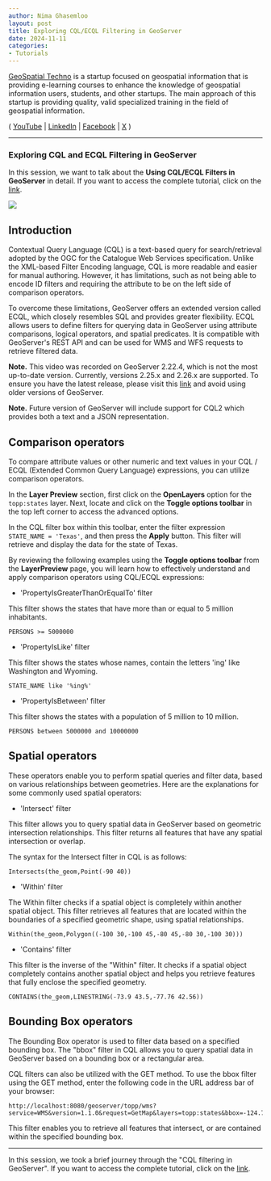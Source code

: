 ```yaml
---
author: Nima Ghasemloo
layout: post
title: Exploring CQL/ECQL Filtering in GeoServer
date: 2024-11-11
categories:   
- Tutorials
---
```


[GeoSpatial Techno](https://www.youtube.com/@geospatialtechno) is a startup focused on geospatial information that is providing e-learning courses to enhance the knowledge of geospatial information users, students, and other startups. The main approach of this startup is providing quality, valid specialized training in the field of geospatial information.

( [YouTube](https://www.youtube.com/@geospatialtechno)
| [LinkedIn](https://www.linkedin.com/in/geospatialtechno)
| [Facebook](https://www.facebook.com/geospatialtechno)
| [X](https://twitter.com/geospatialtechn)
)

----

### Exploring CQL and ECQL Filtering in GeoServer
In this session, we want to talk about the **Using CQL/ECQL Filters in GeoServer** in detail. If you want to access the complete tutorial, click on the [link](https://www.youtube.com/watch?v=44E2eBiF5Jg&list=PL_ITaxp1Ob4sjk24Stboa5XbO0LGdEKbL).

[![](https://img.youtube.com/vi/44E2eBiF5Jg/0.jpg)](https://www.youtube.com/watch?v=44E2eBiF5Jg&list=PL_ITaxp1Ob4sjk24Stboa5XbO0LGdEKbL)

## Introduction
Contextual Query Language  (CQL) is a text-based query for search/retrieval adopted by the OGC for the Catalogue Web Services specification. Unlike the XML-based Filter Encoding language, CQL is more readable and easier for manual authoring. However, it has limitations, such as not being able to encode ID filters and requiring the attribute to be on the left side of comparison operators.

To overcome these limitations, GeoServer offers an extended version called ECQL, which closely resembles SQL and provides greater flexibility. ECQL allows users to define filters for querying data in GeoServer using attribute comparisons, logical operators, and spatial predicates. It is compatible with GeoServer's REST API and can be used for WMS and WFS requests to retrieve filtered data.

**Note.** This video was recorded on GeoServer 2.22.4, which is not the most up-to-date version. Currently, versions 2.25.x and 2.26.x are supported. To ensure you have the latest release, please visit this [link](https://geoserver.org/download/) and avoid using older versions of GeoServer.

**Note.** Future version of GeoServer will include support for CQL2 which provides both a text and a JSON representation.

## Comparison operators
To compare attribute values or other numeric and text values in your CQL / ECQL (Extended Common Query Language) expressions, you can utilize comparison operators.

In the **Layer Preview** section, first click on the **OpenLayers** option for the `topp:states` layer. Next, locate and click on the **Toggle options toolbar** in the top left corner to access the advanced options.

In the CQL filter box within this toolbar, enter the filter expression `STATE_NAME = 'Texas'`, and then press the **Apply** button. This filter will retrieve and display the data for the state of Texas.

By reviewing the following examples using the **Toggle options toolbar** from the **LayerPreview** page, you will learn how to effectively understand and apply comparison operators using CQL/ECQL expressions:

- 'PropertyIsGreaterThanOrEqualTo' filter

This filter shows the states that have more than or equal to 5 million inhabitants.

	PERSONS >= 5000000


- 'PropertyIsLike' filter

This filter shows the states whose names, contain the letters 'ing' like Washington and Wyoming.

	STATE_NAME like '%ing%'


- 'PropertyIsBetween' filter

This filter shows the states with a population of 5 million to 10 million.

	PERSONS between 5000000 and 10000000


## Spatial operators
These operators enable you to perform spatial queries and filter data, based on various relationships between geometries. Here are the explanations for some commonly used spatial operators:

- 'Intersect' filter

This filter allows you to query spatial data in GeoServer based on geometric intersection relationships. This filter returns all features that have any spatial intersection or overlap.

The syntax for the Intersect filter in CQL is as follows:

	Intersects(the_geom,Point(-90 40))


- 'Within' filter

The Within filter checks if a spatial object is completely within another spatial object. This filter retrieves all features that are located within the boundaries of a specified geometric shape, using spatial relationships.

	Within(the_geom,Polygon((-100 30,-100 45,-80 45,-80 30,-100 30)))


- 'Contains' filter

This filter is the inverse of the "Within" filter. It checks if a spatial object completely contains another spatial object and helps you retrieve features that fully enclose the specified geometry.

	CONTAINS(the_geom,LINESTRING(-73.9 43.5,-77.76 42.56))

## Bounding Box operators
The Bounding Box operator is used to filter data based on a specified bounding box. The "bbox" filter in CQL allows you to query spatial data in GeoServer based on a bounding box or a rectangular area.

CQL filters can also be utilized with the GET method. To use the bbox filter using the GET method, enter the following code in the URL address bar of your browser:
	
	http://localhost:8080/geoserver/topp/wms?service=WMS&version=1.1.0&request=GetMap&layers=topp:states&bbox=-124.73142200000001,24.955967,-66.969849,49.371735&width=768&height=330&srs=EPSG:4326&format=application/openlayers&CQL_FILTER=BBOX(the_geom,-110,41,-95,45)

This filter enables you to retrieve all features that intersect, or are contained within the specified bounding box.

----

In this session, we took a brief journey through the "CQL filtering in GeoServer". If you want to access the complete tutorial, click on the  [link](https://www.youtube.com/watch?v=44E2eBiF5Jg&list=PL_ITaxp1Ob4sjk24Stboa5XbO0LGdEKbL).